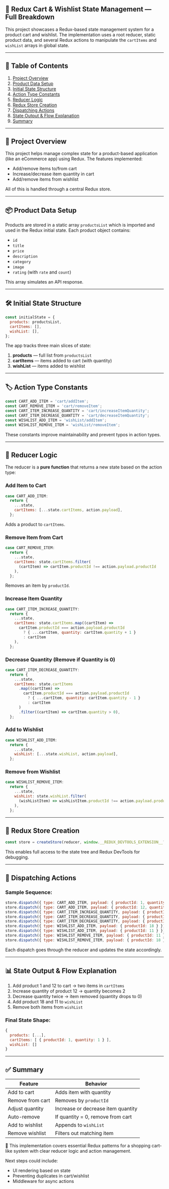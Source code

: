## 🛒 Redux Cart & Wishlist State Management — Full Breakdown

This project showcases a Redux-based state management system for a product cart and wishlist. The implementation uses a root reducer, static product data, and several Redux actions to manipulate the `cartItems` and `wishList` arrays in global state.

---

## 📂 Table of Contents

1. [Project Overview](#project-overview)
2. [Product Data Setup](#product-data-setup)
3. [Initial State Structure](#initial-state-structure)
4. [Action Type Constants](#action-type-constants)
5. [Reducer Logic](#reducer-logic)
6. [Redux Store Creation](#redux-store-creation)
7. [Dispatching Actions](#dispatching-actions)
8. [State Output & Flow Explanation](#state-output--flow-explanation)
9. [Summary](#summary)

---

## 🧠 Project Overview

This project helps manage complex state for a product-based application (like an eCommerce app) using Redux. The features implemented:

* Add/remove items to/from cart
* Increase/decrease item quantity in cart
* Add/remove items from wishlist

All of this is handled through a central Redux store.

---

## 📦 Product Data Setup

Products are stored in a static array `productsList` which is imported and used in the Redux initial state. Each product object contains:

* `id`
* `title`
* `price`
* `description`
* `category`
* `image`
* `rating` (with `rate` and `count`)

This array simulates an API response.

---

## 🛠 Initial State Structure

```js
const initialState = {
  products: productsList,
  cartItems: [],
  wishList: [],
};
```

The app tracks three main slices of state:

1. **products** — full list from `productsList`
2. **cartItems** — items added to cart (with quantity)
3. **wishList** — items added to wishlist

---

## 🏷️ Action Type Constants

```js
const CART_ADD_ITEM = 'cart/addItem';
const CART_REMOVE_ITEM = 'cart/removeItem';
const CART_ITEM_INCREASE_QUANTITY = 'cart/increaseItemQuantity';
const CART_ITEM_DECREASE_QUANTITY = 'cart/decreaseItemQuantity';
const WISHLIST_ADD_ITEM = 'wishList/addItem';
const WISHLIST_REMOVE_ITEM = 'wishList/removeItem';
```

These constants improve maintainability and prevent typos in action types.

---

## 🔁 Reducer Logic

The reducer is a **pure function** that returns a new state based on the action type:

### Add Item to Cart

```js
case CART_ADD_ITEM:
  return {
    ...state,
    cartItems: [...state.cartItems, action.payload],
  };
```

Adds a product to `cartItems`.

### Remove Item from Cart

```js
case CART_REMOVE_ITEM:
  return {
    ...state,
    cartItems: state.cartItems.filter(
      (cartItem) => cartItem.productId !== action.payload.productId
    ),
  };
```

Removes an item by `productId`.

### Increase Item Quantity

```js
case CART_ITEM_INCREASE_QUANTITY:
  return {
    ...state,
    cartItems: state.cartItems.map((cartItem) =>
      cartItem.productId === action.payload.productId
        ? { ...cartItem, quantity: cartItem.quantity + 1 }
        : cartItem
    ),
  };
```

### Decrease Quantity (Remove if Quantity is 0)

```js
case CART_ITEM_DECREASE_QUANTITY:
  return {
    ...state,
    cartItems: state.cartItems
      .map((cartItem) =>
        cartItem.productId === action.payload.productId
          ? { ...cartItem, quantity: cartItem.quantity - 1 }
          : cartItem
      )
      .filter((cartItem) => cartItem.quantity > 0),
  };
```

### Add to Wishlist

```js
case WISHLIST_ADD_ITEM:
  return {
    ...state,
    wishList: [...state.wishList, action.payload],
  };
```

### Remove from Wishlist

```js
case WISHLIST_REMOVE_ITEM:
  return {
    ...state,
    wishList: state.wishList.filter(
      (wishListItem) => wishListItem.productId !== action.payload.productId
    ),
  };
```

---

## 🏪 Redux Store Creation

```js
const store = createStore(reducer, window.__REDUX_DEVTOOLS_EXTENSION__?.());
```

This enables full access to the state tree and Redux DevTools for debugging.

---

## 🚀 Dispatching Actions

### Sample Sequence:

```js
store.dispatch({ type: CART_ADD_ITEM, payload: { productId: 1, quantity: 1 } });
store.dispatch({ type: CART_ADD_ITEM, payload: { productId: 12, quantity: 1 } });
store.dispatch({ type: CART_ITEM_INCREASE_QUANTITY, payload: { productId: 12 } });
store.dispatch({ type: CART_ITEM_DECREASE_QUANTITY, payload: { productId: 12 } });
store.dispatch({ type: CART_ITEM_DECREASE_QUANTITY, payload: { productId: 12 } });
store.dispatch({ type: WISHLIST_ADD_ITEM, payload: { productId: 18 } });
store.dispatch({ type: WISHLIST_ADD_ITEM, payload: { productId: 11 } });
store.dispatch({ type: WISHLIST_REMOVE_ITEM, payload: { productId: 11 } });
store.dispatch({ type: WISHLIST_REMOVE_ITEM, payload: { productId: 18 } });
```

Each dispatch goes through the reducer and updates the state accordingly.

---

## 📊 State Output & Flow Explanation

1. Add product 1 and 12 to cart → two items in `cartItems`
2. Increase quantity of product 12 → quantity becomes 2
3. Decrease quantity twice → item removed (quantity drops to 0)
4. Add product 18 and 11 to `wishList`
5. Remove both items from `wishList`

### Final State Shape:

```js
{
  products: [...],
  cartItems: [ { productId: 1, quantity: 1 } ],
  wishList: []
}
```

---

## ✅ Summary

| Feature          | Behavior                           |
| ---------------- | ---------------------------------- |
| Add to cart      | Adds item with quantity            |
| Remove from cart | Removes by `productId`             |
| Adjust quantity  | Increase or decrease item quantity |
| Auto-remove      | If quantity = 0, remove from cart  |
| Add to wishlist  | Appends to `wishList`              |
| Remove wishlist  | Filters out matching item          |

🎯 This implementation covers essential Redux patterns for a shopping cart-like system with clear reducer logic and action management.

Next steps could include:

* UI rendering based on state
* Preventing duplicates in cart/wishlist
* Middleware for async actions
